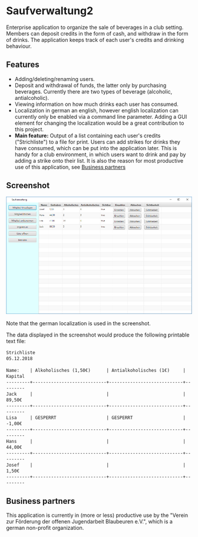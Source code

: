 # Saufverwaltung2

Enterprise application to organize the sale of beverages in a club setting. Members can deposit credits in the form of cash, and withdraw in the form of drinks. The application keeps track of each user's credits and drinking behaviour.

## Features

- Adding/deleting/renaming users.
- Deposit and withdrawal of funds, the latter only by purchasing beverages. Currently there are two types of beverage (alcoholic, antialcoholic).
- Viewing information on how much drinks each user has consumed.
- Localization in german an english, however english localization can currently only be enabled via a command line parameter. Adding a GUI element for changing the localization would be a great contribution to this project.
- **Main feature:** Output of a list containing each user's credits ("Strichliste") to a file for print. Users can add strikes for drinks they have consumed, which can be put into the application later. This is handy for a club environment, in which users want to drink and pay by adding a strike onto their list. It is also the reason for most productive use of this application, see [Business partners](#business-partners)

## Screenshot

![Screenshot](media/screenshot.png)

Note that the german localization is used in the screenshot. 

The data displayed in the screenshot would produce the following printable text file: 

```
Strichliste                                                        05.12.2018

Name:    | Alkoholisches (1,50€)      | Antialkoholisches (1€)     | Kapital 
---------+----------------------------+----------------------------+---------
Jack     |                            |                            |   89,50€
---------+----------------------------+----------------------------+---------
Lisa     | GESPERRT                   | GESPERRT                   |   -1,00€
---------+----------------------------+----------------------------+---------
Hans     |                            |                            |   44,00€
---------+----------------------------+----------------------------+---------
Josef    |                            |                            |    1,50€
---------+----------------------------+----------------------------+---------

```

## Business partners

This application is currently in (more or less) productive use by the "Verein zur Förderung der offenen Jugendarbeit Blaubeuren e.V.", which is a german non-profit organization.

